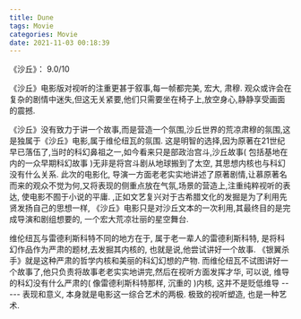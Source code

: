 ```yaml
---
title: Dune
tags: Movie
categories: Movie
date: 2021-11-03 00:18:39
---
```


《沙丘》： 9.0/10

<!--more-->


《沙丘》电影版对视听的注重更甚于叙事,每一帧都完美, 宏大, 肃穆. 观众或许会在复杂的剧情中迷失,但这无关紧要,他们只需要坐在椅子上,放空身心,静静享受画面的震撼.

《沙丘》没有致力于讲一个故事,而是营造一个氛围,沙丘世界的荒凉肃穆的氛围,这是独属于《沙丘》电影,属于维伦纽瓦的氛围. 这是明智的选择,因为原著在21世纪早已落伍了,当时的科幻鼻祖之一,如今看来只是部政治宫斗,沙丘故事( 包括基地在内的一众早期科幻故事 )无非是将宫斗剧从地球搬到了太空, 其思想内核也与科幻没有什么关系. 此次的电影化, 导演一方面老老实实地讲述了原著剧情,让慕原著名而来的观众不觉为何,又将表现的侧重点放在气氛,场景的营造上,注重纯粹视听的表达, 使电影不囿于小说的平庸. ,正如文艺复兴对于古希腊文化的发掘是为了利用先贤发扬自己的思想一样, 《沙丘》电影只是对沙丘文本的一次利用,其最终目的是完成导演和剧组想要的, 一个宏大荒凉壮丽的星空舞台. 

维伦纽瓦与雷德利斯科特不同的地方在于, 属于老一辈人的雷德利斯科特, 是将科幻作品作为严肃的题材,去发掘其内核的, 也就是说,他尝试讲好一个故事. 《银翼杀手》就是这种严肃的哲学内核和美丽的科幻幻想的产物. 而维伦纽瓦不试图讲好一个故事了,他只负责将故事老老实实地讲完,然后在视听方面发挥才华, 可以说, 维导的科幻没有什么严肃的( 像雷德利斯科特那样, 沉重的 )内核, 这并不是贬低维导 ----- 表现和意义, 本身就是电影这一综合艺术的两极. 极致的视听塑造, 也是一种艺术. 

